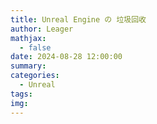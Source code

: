 ```yaml
---
title: Unreal Engine の 垃圾回收
author: Leager
mathjax:
  - false
date: 2024-08-28 12:00:00
summary:
categories:
  - Unreal
tags:
img:
---
```


